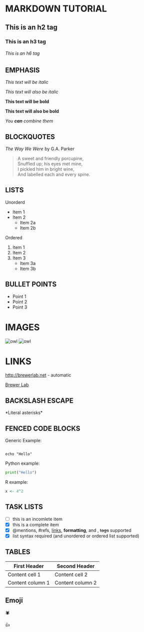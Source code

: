 # MARKDOWN TUTORIAL

## This is an h2 tag

### This is an h3 tag

###### This is an h6 tag

## EMPHASIS

*This text will be italic*

_This text will also be italic_

**This text will be bold**

__This text will also be bold__

_You **can** combine them_

## BLOCKQUOTES

_The Way We Were_ by G.A. Parker

> A sweet and friendly porcupine, \
> Snuffled up; his eyes met mine, \
> I pickled him in bright wine, \
> And labelled each and every spine.

## LISTS

Unorderd
* Item 1
* Item 2
	* Item 2a
	* Item 2b

Ordered
1. Item 1
2. Item 2
3. Item 3
	* Item 3a
	* Item 3b
 
## BULLET POINTS

- Point 1
- Point 2
- Point 3

# IMAGES

![owl](https://www.hdwallpapers.in/download/orange_eyes_owl_in_green_leaves_background_hd_birds-HD.png)
![owl](https://images.app.goo.gl/BeY7gLkAFEePmpgh7.png)

# LINKS

http://brewerlab.net - automatic

[Brewer Lab](http://brewerlab.net)

## BACKSLASH ESCAPE

\*Literal asterisks\*

## FENCED CODE BLOCKS

Generic Example:

```

echo "Hello"
```

Python example:

```python
print("Hello")
```

R example:

```r
x <- 4^2
```

## TASK LISTS

- [ ] this is an incomlete item
- [x] this is a complete item
- [x] @mentions, #refs, [links](), **formatting**, and , <del>tags</del> supported
- [x] list syntax required (and unordered or ordered list supported)

## TABLES

First Header | Second Header
------------ | -------------
Content cell 1 | Content cell 2
Content column 1 | Content column 2

## Emoji

:spider:

:+1:
